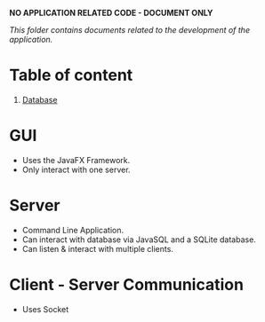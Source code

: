 __NO APPLICATION RELATED CODE - DOCUMENT ONLY__

_This folder contains documents related to the development of the application._

# Table of content
1. [Database](Documents/Database.md)

# GUI
- Uses the JavaFX Framework.
- Only interact with one server.

# Server
- Command Line Application.
- Can interact with database via JavaSQL and a SQLite database.
- Can listen & interact with multiple clients. 

# Client - Server Communication
- Uses Socket
